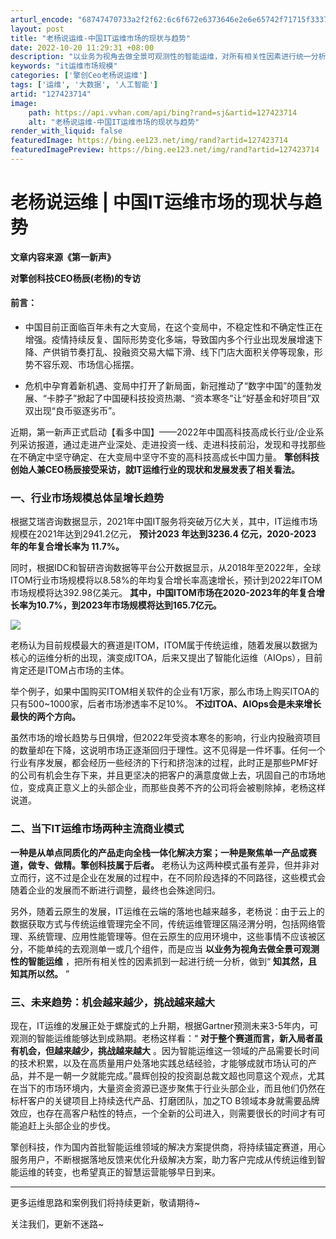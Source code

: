 ```yaml
---
arturl_encode: "68747470733a2f2f62:6c6f672e6373646e2e6e65742f71715f33373634313532382f:61727469636c652f64657461696c732f313237343233373134"
layout: post
title: "老杨说运维-中国IT运维市场的现状与趋势"
date: 2022-10-20 11:29:31 +08:00
description: "以业务为视角去做全景可观测性的智能运维，对所有相关性因素进行统一分析，做到“知其然，且知其所以然。”"
keywords: "it运维市场规模"
categories: ['擎创Ceo老杨说运维']
tags: ['运维', '大数据', '人工智能']
artid: "127423714"
image:
    path: https://api.vvhan.com/api/bing?rand=sj&artid=127423714
    alt: "老杨说运维-中国IT运维市场的现状与趋势"
render_with_liquid: false
featuredImage: https://bing.ee123.net/img/rand?artid=127423714
featuredImagePreview: https://bing.ee123.net/img/rand?artid=127423714
---
```


# 老杨说运维 | 中国IT运维市场的现状与趋势

**文章内容来源《第一新声》**

**对擎创科技CEO杨辰(老杨)的专访**

#### 前言：

* 中国目前正面临百年未有之大变局，在这个变局中，不稳定性和不确定性正在增强。疫情持续反复、国际形势变化多端，导致国内多个行业出现发展增速下降、产供销节奏打乱、投融资交易大幅下滑、线下门店大面积关停等现象，形势不容乐观、市场信心摇摆。

* 危机中孕育着新机遇、变局中打开了新局面，新冠推动了“数字中国”的蓬勃发展、“卡脖子”掀起了中国硬科技投资热潮、“资本寒冬”让“好基金和好项目”双双出现“良币驱逐劣币”。

近期，第一新声正式启动【看多中国】——2022年中国高科技高成长行业/企业系列采访报道，通过走进产业深处、走进投资一线、走进科技前沿，发现和寻找那些在不确定中坚守确定、在大变局中坚守不变的高科技高成长中国力量。
**擎创科技创始人兼CEO杨辰接受采访，就IT运维行业的现状和发展发表了相关看法。**

### 一、行业市场规模总体呈增长趋势

根据艾瑞咨询数据显示，2021年中国IT服务将突破万亿大关，其中，IT运维市场规模在2021年达到2941.2亿元，
**预计2023 年达到3236.4 亿元，2020-2023 年的年复合增长率为 11.7%。**

同时，根据IDC和智研咨询数据等平台公开数据显示，从2018年至2022年，全球ITOM行业市场规模将以8.58%的年均复合增长率高速增长，预计到2022年ITOM市场规模将达392.98亿美元。
**其中，中国ITOM市场在2020-2023年的年复合增长率为10.7%，到2023年市场规模将达到165.7亿元。**

![](https://i-blog.csdnimg.cn/blog_migrate/7f15fbd9094b3bb1c2663d7ebc5ca0c3.png)

老杨认为目前规模最大的赛道是ITOM，ITOM属于传统运维，随着发展以数据为核心的运维分析的出现，演变成ITOA，后来又提出了智能化运维（AIOps），目前肯定还是ITOM占市场的主体。

举个例子，如果中国购买ITOM相关软件的企业有1万家，那么市场上购买ITOA的只有500~1000家，后者市场渗透率不足10%。
**不过ITOA、AIOps会是未来增长最快的两个方向。**

虽然市场的增长趋势与日俱增，但2022年受资本寒冬的影响，行业内投融资项目的数量却在下降，这说明市场正逐渐回归于理性。这不见得是一件坏事。任何一个行业有序发展，都会经历一些经济的下行和挤泡沫的过程，此时正是那些PMF好的公司有机会生存下来，并且更坚决的把客户的满意度做上去，巩固自己的市场地位，变成真正意义上的头部企业，而那些良莠不齐的公司将会被剔除掉，老杨这样说道。

### 二、当下IT运维市场两种主流商业模式

**一种是从单点同质化的产品走向全栈一体化解决方案；一种是聚焦单一产品或赛道，做专、做精。擎创科技属于后者。**
老杨认为这两种模式虽有差异，但并非对立而行，这不过是企业在发展的过程中，在不同阶段选择的不同路径，这些模式会随着企业的发展而不断进行调整，最终也会殊途同归。

另外，随着云原生的发展，IT运维在云端的落地也越来越多，老杨说：由于云上的数据获取方式与传统运维管理完全不同，传统运维管理区隔泾渭分明，包括网络管理、系统管理、应用性能管理等。但在云原生的应用环境中，这些事情不应该被区分，不能单纯的去观测单一或几个组件，而是应当
**以业务为视角去做全景可观测性的智能运维**
，把所有相关性的因素抓到一起进行统一分析，做到“
**知其然，且知其所以然。**
”

### 三、未来趋势：机会越来越少，挑战越来越大

现在，IT运维的发展正处于螺旋式的上升期，根据Gartner预测未来3-5年内，可观测的智能运维能够达到成熟期。老杨这样看：“
**对于整个赛道而言，新入局者虽有机会，但越来越少，挑战越来越大**
。因为智能运维这一领域的产品需要长时间的技术积累，以及在高质量用户处落地实践总结经验，才能够成就市场认可的产品，并不是一朝一夕就能完成。”晨辉创投的投资副总裁文超也同意这个观点，尤其在当下的市场环境内，大量资金资源已逐步聚焦于行业头部企业，而且他们仍然在标杆客户的关键项目上持续迭代产品、打磨团队，加之TO B领域本身就需要品牌效应，也存在高客户粘性的特点，一个全新的公司进入，则需要很长的时间才有可能追赶上头部企业的步伐。

擎创科技，作为国内首批智能运维领域的解决方案提供商，将持续锚定赛道，用心服务用户，不断根据落地反馈来优化升级解决方案，助力客户完成从传统运维到智能运维的转变，也希望真正的智慧运营能够早日到来。

---

更多运维思路和案例我们将持续更新，敬请期待~

关注我们，更新不迷路~